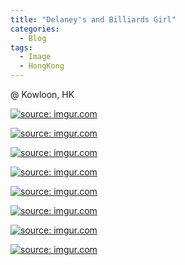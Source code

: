 ```yaml
---
title: "Delaney's and Billiards Girl"
categories:
  - Blog
tags:
  - Image
  - HongKong
---
```


@ Kowloon, HK

<a href="https://imgur.com/AZjQqwO"><img src="https://i.imgur.com/AZjQqwO.jpg" title="source: imgur.com" /></a>

<a href="https://imgur.com/AvF4rVy"><img src="https://i.imgur.com/AvF4rVy.jpg" title="source: imgur.com" /></a>

<a href="https://imgur.com/VaJCBXN"><img src="https://i.imgur.com/VaJCBXN.jpg" title="source: imgur.com" /></a>

<a href="https://imgur.com/lauicTf"><img src="https://i.imgur.com/lauicTf.jpg" title="source: imgur.com" /></a>

<a href="https://imgur.com/VFVQXtl"><img src="https://i.imgur.com/VFVQXtl.jpg" title="source: imgur.com" /></a>

<a href="https://imgur.com/aOwf55L"><img src="https://i.imgur.com/aOwf55L.jpg" title="source: imgur.com" /></a>

<a href="https://imgur.com/Evb7b2L"><img src="https://i.imgur.com/Evb7b2L.jpg" title="source: imgur.com" /></a>

<a href="https://imgur.com/TLwsqso"><img src="https://i.imgur.com/TLwsqso.jpg" title="source: imgur.com" /></a>

<script src="https://utteranc.es/client.js"
        repo="serendipityinlife/serendipityinlife.github.io"
        issue-term="pathname"
        theme="github-light"
        crossorigin="anonymous"
        async>
</script>
